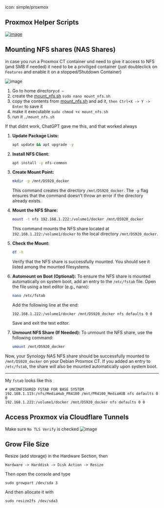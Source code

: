 icon: simple/proxmox
## Proxmox Helper Scripts
[![image](https://github.com/GSB-Deleven/HomeLab/assets/35196079/8276e582-e2cf-4dc7-9313-06dc8e1729d4)](https://tteck.github.io/Proxmox/)
  
## Mounting NFS shares (NAS Shares)
  
in case you run a Proxmox CT container und need to give it access to NFS (and SMB if needed)
it need to be a priviliged container
(just doubleclick on `Features` and enable it on a stopped/Shutdown Container)

![image](https://github.com/GSB-Deleven/HomeLab/assets/35196079/0fa38b61-258a-438d-84a6-a87c5289b261)
  
1. Go to home directory`cd ~`
2. create the [mount_nfs.sh](scripts-and-snippets/mount_nfs.sh) `sudo nano mount_nfs.sh`
3. copy the contents from [mount_nfs.sh](scripts-and-snippets/mount_nfs.sh) and ad it, `then Ctrl+X -> Y -> Enter` to save it
4. make it executable `sudo chmod +x mount_nfs.sh`
5. run it `./mount_nfs.sh`
  
If that didnt work, ChatGPT gave me this, and that worked always
1. **Update Package Lists:**
   ```bash
   apt update && apt upgrade -y
   ```

2. **Install NFS Client:**
   ```bash
   apt install -y nfs-common
   ```

3. **Create Mount Point:**
   ```bash
   mkdir -p /mnt/DS920_docker
   ```

   This command creates the directory `/mnt/DS920_docker`. The `-p` flag ensures that the command doesn't throw an error if the directory already exists.

4. **Mount the NFS Share:**
   ```bash
   mount -t nfs 192.168.1.222:/volume1/docker /mnt/DS920_docker
   ```

   This command mounts the NFS share located at `192.168.1.222:/volume1/docker` to the local directory `/mnt/DS920_docker`.

5. **Check the Mount:**
   ```bash
   df -h
   ```

   Verify that the NFS share is successfully mounted. You should see it listed among the mounted filesystems.

6. **Automount on Boot (Optional):**
   To ensure the NFS share is mounted automatically on system boot, add an entry to the `/etc/fstab` file. Open the file using a text editor (e.g., nano):
   ```bash
   nano /etc/fstab
   ```

   Add the following line at the end:
   ```text
   192.168.1.222:/volume1/docker /mnt/DS920_docker nfs defaults 0 0
   ```

   Save and exit the text editor.

7. **Unmount NFS Share (If Needed):**
   To unmount the NFS share, use the following command:
   ```bash
   umount /mnt/DS920_docker
   ```

Now, your Synology NAS NFS share should be successfully mounted to `/mnt/DS920_docker` on your Debian Proxmox CT. If you added an entry to `/etc/fstab`, the share will also be mounted automatically upon system boot.  

---

My `fstab` looks like this

```
# UNCONFIGURED FSTAB FOR BASE SYSTEM
192.168.1.115:/nfs/MediaHub_PR4100 /mnt/PR4100_MediaHUB nfs defaults 0 0
192.168.1.222:/volume1/docker /mnt/DS920_docker nfs defaults 0 0
```


## Access Proxmox via Cloudflare Tunnels

Make sure `No TLS Verify` is checked
![image](https://github.com/GSB-Deleven/HomeLab/assets/35196079/9554d016-6179-4fe9-a0f0-1d73372b8d87)

## Grow File Size

Resize (add storage) in the Hardware Section, then

`Hardware -> Harddisk -> Disk Action -> Resize`
  
Then open the console and type

`sudo growpart /dev/sda 3`

And then allocate it with

`sudo resize2fs /dev/sda3`
